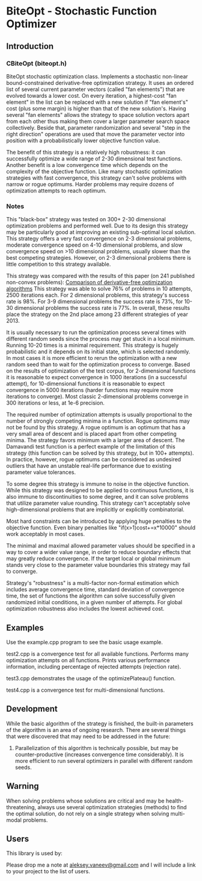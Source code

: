 # BiteOpt - Stochastic Function Optimizer #
## Introduction ##

### CBiteOpt (biteopt.h) ###

BiteOpt stochastic optimization class. Implements a stochastic non-linear
bound-constrained derivative-free optimization strategy. It uses an ordered
list of several current parameter vectors (called "fan elements") that are
evolved towards a lower cost. On every iteration, a highest-cost "fan
element" in the list can be replaced with a new solution if "fan element's"
cost (plus some margin) is higher than that of the new solution's. Having
several "fan elements" allows the strategy to space solution vectors apart
from each other thus making them cover a larger parameter search space
collectively. Beside that, parameter randomization and several "step in the
right direction" operations are used that move the parameter vector into
position with a probabilistically lower objective function value.

The benefit of this strategy is a relatively high robustness: it can
successfully optimize a wide range of 2-30 dimensional test functions. Another
benefit is a low convergence time which depends on the complexity of the
objective function. Like many stochastic optimization strategies with fast
convergence, this strategy can't solve problems with narrow or rogue
optimums. Harder problems may require dozens of optimization attempts to
reach optimum.

### Notes ###

This "black-box" strategy was tested on 300+ 2-30 dimensional optimization
problems and performed well. Due to its design this strategy may be
particularly good at improving an existing sub-optimal local solution. This
strategy offers a very fast convergence on 2-3 dimensional problems, moderate
convergence speed on 4-10 dimensional problems, and slow convergence speed
on >10 dimensional problems, usually slower than the best competing
strategies. However, on 2-3 dimensional problems there is little competition
to this strategy available.

This strategy was compared with the results of this paper (on 241 published
non-convex problems): [Comparison of derivative-free optimization algorithms](http://archimedes.cheme.cmu.edu/?q=dfocomp)
This strategy was able to solve 76% of problems in 10 attempts, 2500
iterations each. For 2 dimensional problems, this strategy's success rate is
98%. For 3-9 dimensional problems the success rate is 73%, for 10-30
dimensional problems the success rate is 77%. In overall, these results place
the strategy on the 2nd place among 23 different strategies of year 2013.

It is usually necessary to run the optimization process several times with
different random seeds since the process may get stuck in a local minimum.
Running 10-20 times is a minimal requirement. This strategy is hugely
probabilistic and it depends on its initial state, which is selected randomly.
In most cases it is more efficient to rerun the optimization with a new random
seed than to wait for the optimization process to converge. Based on the
results of optimization of the test corpus, for 2-dimensional functions it is
reasonable to expect convergence in 1000 iterations (in a successful attempt),
for 10-dimensional functions it is reasonable to expect convergence in 5000
iterations (harder functions may require more iterations to converge). Most
classic 2-dimensional problems converge in 300 iterations or less, at 1e-6
precision.

The required number of optimization attempts is usually proportional to the
number of strongly competing minima in a function. Rogue optimums may not be
found by this strategy. A rogue optimum is an optimum that has a very small
area of descent and is placed apart from other competing minima. The
strategy favors minimum with a larger area of descent. The Damavandi test
function is a perfect example of the limitation of this strategy (this
function can be solved by this strategy, but in 100+ attempts). In practice,
however, rogue optimums can be considered as undesired outliers that have an
unstable real-life performance due to existing parameter value tolerances.

To some degree this strategy is immune to noise in the objective function.
While this strategy was designed to be applied to continuous functions, it is
also immune to discontinuities to some degree, and it can solve problems that
utilize parameter value rounding. This strategy can't acceptably solve
high-dimensional problems that are implicitly or explicitly combinatorial.

Most hard constraints can be introduced by applying huge penalties to the
objective function. Even binary penalties like "if(x>1)cost+=x*10000" should
work acceptably in most cases.

The minimal and maximal allowed parameter values should be specified in a way
to cover a wider value range, in order to reduce boundary effects that may
greatly reduce convergence. If the target local or global minimum stands
very close to the parameter value boundaries this strategy may fail to
converge.

Strategy's "robustness" is a multi-factor non-formal estimation which includes
average convergence time, standard deviation of convergence time, the set of
functions the algorithm can solve successfully given randomized initial
conditions, in a given number of attempts. For global optimization robustness
also includes the lowest achieved cost.

## Examples ##

Use the example.cpp program to see the basic usage example.

test2.cpp is a convergence test for all available functions. Performs many
optimization attempts on all functions. Prints various performance
information, including percentage of rejected attempts (rejection rate).

test3.cpp demonstrates the usage of the optimizePlateau() function.

test4.cpp is a convergence test for multi-dimensional functions.

## Development ##

While the basic algorithm of the strategy is finished, the built-in parameters
of the algorithm is an area of ongoing research. There are several things that
were discovered that may need to be addressed in the future:

1. Parallelization of this algorithm is technically possible, but may be
counter-productive (increases convergence time considerably). It is more
efficient to run several optimizers in parallel with different random seeds.

## Warning ##

When solving problems whose solutions are critical and may be
health-threatening, always use several optimization strategies (methods) to
find the optimal solution, do not rely on a single strategy when solving
multi-modal problems.

## Users ##
This library is used by:

Please drop me a note at aleksey.vaneev@gmail.com and I will include a link to
your project to the list of users.
